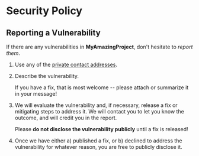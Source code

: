 # Security Policy

## Reporting a Vulnerability

If there are any vulnerabilities in **MyAmazingProject**, don't hesitate to _report them_.

1. Use any of the [private contact addresses](https://github.com/MasteryEducation/MyAmazingProject#support).
2. Describe the vulnerability.

   If you have a fix, that is most welcome -- please attach or summarize it in your message!

3. We will evaluate the vulnerability and, if necessary, release a fix or mitigating steps to address it. We will contact you to let you know the outcome, and will credit you in the report.

   Please **do not disclose the vulnerability publicly** until a fix is released!

4. Once we have either a) published a fix, or b) declined to address the vulnerability for whatever reason, you are free to publicly disclose it.
